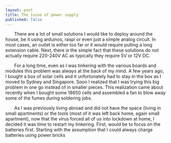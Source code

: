 ```yaml
---
layout: post
title: The issue of power supply
published: false
---
```


&emsp;&emsp;There are a lot of small solutions I would like to deploy around the house, be it using arduinos, raspi or even just a simple analog circuit. In most cases, an outlet is either too far or it would require pulling a long extension cable. Next, there is the simple fact that these solutions do not actually require 220-240V AC as typically they require 5V or 12V DC. 

&emsp;&emsp;For a long time, even as I was tinkering with the various boards and modules this problem was always at the back of my mind. A few years ago, I bought a box of solar cells and it unfortunately had to stay in the box as I moved to Sydney and Singapore. Soon I realized that I was trying this big problem in one go instead of in smaller pieces. This realization came about recently when I bought some 18650 cells and assembled a fan to blow away some of the fumes during soldering jobs. 


[comment]: <> (insert image of fan and module)


&emsp;&emsp;As I was previously living abroad and did not have the space (living in small apartments) or the tools (most of it was left back home, again small apartment), now that the virus forced all of us into lockdown at home, I decided it was time to restart my tinkering. First, would be to focus on the batteries first. Starting with the assumption that I could always charge batteries using power bricks

